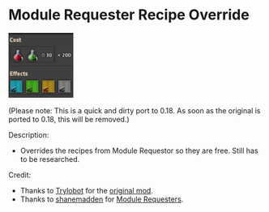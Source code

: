 # Module Requester Recipe Override
<img src=https://raw.githubusercontent.com/Wyrrrd/ModuleRequester_RecipeOverride/master/thumbnail.png width="128" height="128">

(Please note: This is a quick and dirty port to 0.18. As soon as the original is ported to 0.18, this will be removed.)

Description:
- Overrides the recipes from Module Requestor so they are free. Still has to be researched.

Credit:
- Thanks to [Trylobot](https://mods.factorio.com/user/trylobot) for the [original mod](https://mods.factorio.com/mod/module-requestor-recipe-override).
- Thanks to [shanemadden](https://mods.factorio.com/user/shanemadden) for [Module Requesters](https://mods.factorio.com/mod/module-requestor).
